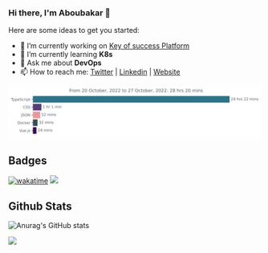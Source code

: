 ### Hi there, I'm Aboubakar 👋


Here are some ideas to get you started:

- 🔭 I’m currently working on [Key of success Platform](https://kofsuccess.com/)
- 🌱 I’m currently learning **K8s**
- 💬 Ask me about **DevOps**
- 📫 How to reach me: [Twitter](https://twitter.com/sidikfaha) | [Linkedin](https://linkedin.com/in/fahasidik) | [Website](https://aboubak.art)

<img
  src="https://github.com/sidikfaha/sidikfaha/blob/main/images/stat.svg"
  alt="Wakatime Stats"
/>

## Badges
[![wakatime](https://wakatime.com/badge/user/32d82b78-7182-435a-bb54-45fb5d27879e.svg)](https://wakatime.com/@sidikfaha) ![](https://komarev.com/ghpvc/?username=sidikfaha)

## Github Stats
![Anurag's GitHub stats](https://github-readme-stats.vercel.app/api?username=sidikfaha&show_icons=true) 

<img
  src="https://cr-skills-chart-widget.azurewebsites.net/api/api?username=sidikfaha&show-other-skills=true"
/>
